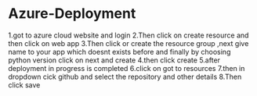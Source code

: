 # Azure-Deployment
1.got to azure cloud website and login
2.Then click on create resource and then click on web app
3.Then click or create the resource group ,next give name to your app which doesnt exists before and finally by choosing python version click on next and create
4.then click create
5.after deployment in progress is completed 
6.click on got to resources
7.then in dropdown cick github and select the repository and other details
8.Then click save
